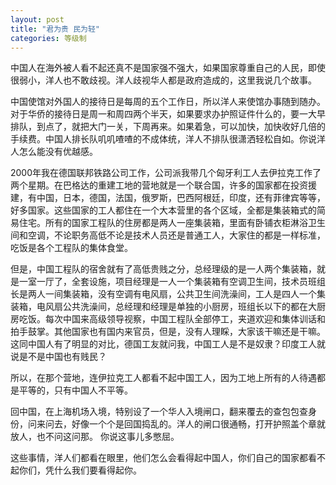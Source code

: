```yaml
---
layout: post
title: "君为贵 民为轻"
categories: 等级制
---
```


中国人在海外被人看不起还真不是国家强不强大，如果国家尊重自己的人民，即使很弱小，洋人也不敢歧视。洋人歧视华人都是政府造成的，这里我说几个故事。

中国使馆对外国人的接待日是每周的五个工作日，所以洋人来使馆办事随到随办。对于华侨的接待日是周一和周四两个半天，如果要求办护照证件什么的，要一大早排队，到点了，就把大门一关，下周再来。如果着急，可以加快，加快收好几倍的手续费。中国人排长队叽叽喳喳的不成体统，洋人不排队很潇洒轻松自如。你说洋人怎么能没有优越感。

2000年我在德国联邦铁路公司工作，公司派我带几个匈牙利工人去伊拉克工作了两个星期。在巴格达的重建工地的营地就是一个联合国，许多的国家都在投资援建，有中国，日本，德国，法国，俄罗斯，巴西阿根廷，印度，还有菲律宾等等，好多国家。这些国家的工人都住在一个大本营里的各个区域，全都是集装箱式的简易住宅。所有的国家工程队的住房都是两人一座集装箱，里面有卧铺衣柜淋浴卫生间和空调，不论职务高低不论是技术人员还是普通工人，大家住的都是一样标准，吃饭是各个工程队的集体食堂。

但是，中国工程队的宿舍就有了高低贵贱之分，总经理级的是一人两个集装箱，就是一室一厅了，全套设施，项目经理是一人一个集装箱有空调卫生间，技术员班组长是两人一间集装箱，没有空调有电风扇，公共卫生间洗澡间，工人是四人一个集装箱，电风扇公共洗澡间，总经理和经理是单独的小厨房，班组长以下的都在大厨房吃饭。每次中国来高级领导视察，中国工程队全部停工，夹道欢迎和集体训话和拍手鼓掌。其他国家也有国内来官员，但是，没有人理睬，大家该干嘛还是干嘛。这同中国人有了明显的对比，德国工友就问我，中国工人是不是奴隶？印度工人就说是不是中国也有贱民？

所以，在那个营地，连伊拉克工人都看不起中国工人，因为工地上所有的人待遇都是平等的，只有中国人不平等。

回中国，在上海机场入境，特别设了一个华人入境闸口，翻来覆去的查包包查身份，问来问去，好像一个个是回国捣乱的。洋人的闸口很通畅，打开护照盖个章就放人，也不问这问那。 你说这事儿多憋屈。

这些事情，洋人们都看在眼里，他们怎么会看得起中国人，你们自己的国家都看不起你们，凭什么我们要看得起你。
